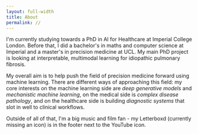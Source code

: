 ```yaml
---
layout: full-width
title: About
permalink: //
---
```


I'm currently studying towards a PhD in AI for Healthcare at Imperial College London. Before that, I did a bachelor's in maths and computer science at Imperial and a master's in precision medicine at UCL. My main PhD project is looking at interpretable, multimodal learning for idiopathic pulmonary fibrosis.

My overall aim is to help push the field of precision medicine forward using machine learning. There are different ways of approaching this field: my core interests on the machine learning side are *deep generative models* and *mechanistic machine learning*, on the medical side is *complex disease pathology*, and on the healthcare side is building *diagnostic systems* that slot in well to clinical workflows.

Outside of all of that, I'm a big music and film fan - my Letterboxd (currently missing an icon) is in the footer next to the YouTube icon.


